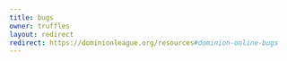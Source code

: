 ```yaml
---
title: bugs
owner: truffles
layout: redirect
redirect: https://dominionleague.org/resources#dominion-online-bugs
---
```

